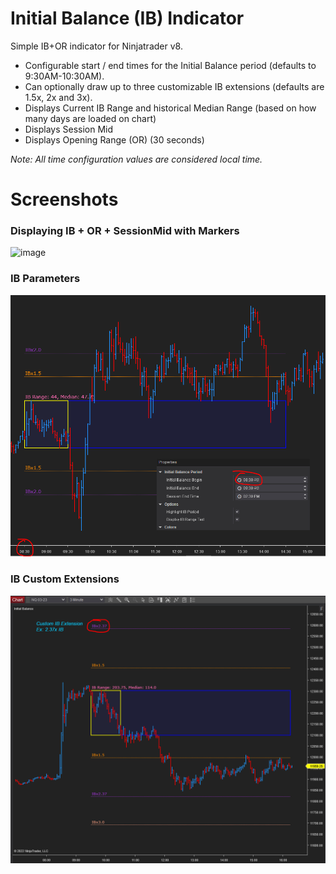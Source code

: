 # Initial Balance (IB) Indicator

Simple IB+OR indicator for Ninjatrader v8.

- Configurable start / end times for the Initial Balance period (defaults to 9:30AM-10:30AM). 
- Can optionally draw up to three customizable IB extensions (defaults are 1.5x, 2x and 3x).
- Displays Current IB Range and historical Median Range (based on how many days are loaded on chart)
- Displays Session Mid
- Displays Opening Range (OR) (30 seconds)

_Note: All time configuration values are considered local time._

# Screenshots

### Displaying IB + OR + SessionMid with Markers
![image](https://github.com/OrderFlowTools/InitialBalance/assets/25984676/230bb931-ce4c-4050-bb30-3e7669040b44)

### IB Parameters
![IB_Params](https://github.com/OrderFlowTools/screenshots/blob/main/ib/ibx_params.png)

### IB Custom Extensions
![IB_Custom_Extensions](https://github.com/OrderFlowTools/screenshots/blob/main/ib/ibx.png)
